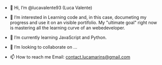 - 👋 Hi, I’m @lucavalente93 (Luca Valente)

- 👀 I’m interested in
  Learning code and, in this case, documeting my progress and use it on an visible portifolio. My "ultimate goal" right now is mastering all the learning curve of an webedeveloper.

- 🌱 I’m currently learning
  JavaScript and Python.
  
- 💞️ I’m looking to collaborate on ...

- 📫 How to reach me
Email: contact.lucamarins@gmail.com

<!---
lucavalente93/lucavalente93 is a ✨ special ✨ repository because its `README.md` (this file) appears on your GitHub profile.
You can click the Preview link to take a look at your changes.
--->
